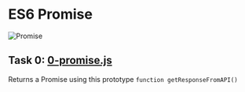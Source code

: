 # ES6 Promise

![Promise ](https://www.google.com/url?sa=i&url=https%3A%2F%2Fwww.programiz.com%2Fjavascript%2Fpromise&psig=AOvVaw32qoEFNXf1k9eHy0j3i_AM&ust=1701500888423000&source=images&cd=vfe&opi=89978449&ved=0CBIQjRxqFwoTCIig3vLW7YIDFQAAAAAdAAAAABAL)

## Task 0: [0-promise.js](https://github.com/JamesRaphaelJRC/alx-backend-javascript/blob/main/0x01-ES6_promise/0-promise.js)
Returns a Promise using this prototype `function getResponseFromAPI()`